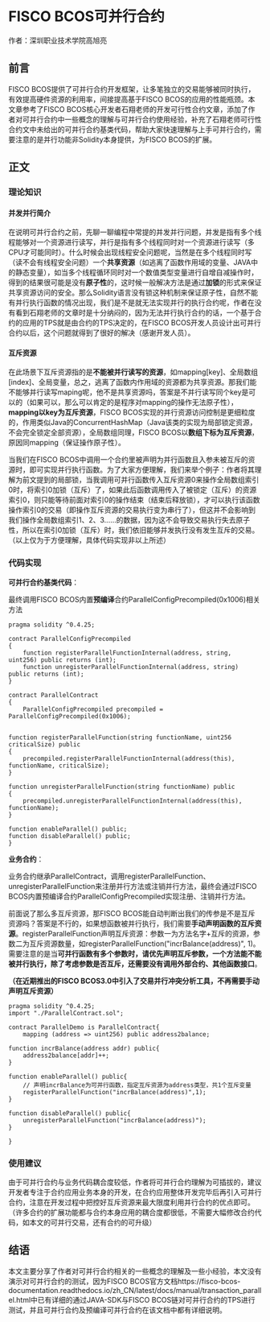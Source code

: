 # FISCO BCOS可并行合约

作者：深圳职业技术学院高旭亮

## 前言

FISCO BCOS提供了可并行合约开发框架，让多笔独立的交易能够被同时执行，有效提高硬件资源的利用率，间接提高基于FISCO BCOS的应用的性能瓶颈。本文章参考了FISCO BCOS核心开发者石翔老师的开发可行性合约文章，添加了作者对可并行合约中一些概念的理解与可并行合约使用经验，补充了石翔老师可行性合约文中未给出的可并行合约基类代码，帮助大家快速理解与上手可并行合约，需要注意的是并行功能非Solidity本身提供，为FISCO BCOS的扩展。

## 正文

### 理论知识

#### 并发并行简介

在说明可并行合约之前，先聊一聊编程中常提的并发并行问题，并发是指有多个线程能够对一个资源进行读写，并行是指有多个线程同时对一个资源进行读写（多CPU才可能同时）。什么时候会出现线程安全问题呢，当然是在多个线程同时写（读不会有线程安全问题）一个**共享资源**（如逃离了函数作用域的变量、JAVA中的静态变量），如当多个线程循环同时对一个数值类型变量进行自增自减操作时，得到的结果很可能是没有**原子性**的，这时候一般解决方法是通过**加锁**的形式来保证共享资源访问的安全。那么Solidity语言没有锁这种机制来保证原子性，自然不能有并行执行函数的情况出现，我们是不是就无法实现并行的执行合约呢，作者在没有看到石翔老师的文章时是十分纳闷的，因为无法并行执行合约的话，一个基于合约的应用的TPS就是由合约的TPS决定的，在FISCO BCOS开发人员设计出可并行合约以后，这个问题就得到了很好的解决（感谢开发人员）。

#### 互斥资源

在此场景下互斥资源指的是**不能被并行读写的资源**，如mapping[key]、全局数组[index]、全局变量，总之，逃离了函数内作用域的资源都为共享资源。那我们能不能够并行读写maping呢，他不是共享资源吗，答案是不并行读写同个key是可以的（如果可以，那么可以肯定的是程序对mapping的操作无法原子性），**mapping以key为互斥资源**，FISCO BCOS实现的并行资源访问控制是更细粒度的，作用类似Java的ConcurrentHashMap（Java该类的实现为局部锁定资源，不会完全锁定全部资源），全局数组同理，FISCO BCOS以**数组下标为互斥资源**，原因同mapping（保证操作原子性）。

当我们在FISCO BCOS中调用一个合约里被声明为并行函数且入参未被互斥的资源时，即可实现并行执行函数。为了大家方便理解，我们来举个例子：作者将其理解为前文提到的局部锁，当我调用可并行函数传入互斥资源0来操作全局数组索引0时，将索引0加锁（互斥）了，如果此后函数调用传入了被锁定（互斥）的资源索引0，则只能等待前面对索引0的操作结束（结束后释放锁），才可以执行该函数操作索引0的交易（即操作互斥资源的交易执行变为串行了），但这并不会影响到我们操作全局数组索引1、2、3......的数据，因为这不会导致交易执行失去原子性，所以在索引0加锁（互斥）时，我们依旧能够并发执行没有发生互斥的交易。（以上仅为于方便理解，具体代码实现非以上所述）

### 代码实现

**可并行合约基类代码**：

最终调用FISCO BCOS内置**预编译**合约ParallelConfigPrecompiled(0x1006)相关方法

```solidity
pragma solidity ^0.4.25;

contract ParallelConfigPrecompiled
{
    function registerParallelFunctionInternal(address, string, uint256) public returns (int);
    function unregisterParallelFunctionInternal(address, string) public returns (int);    
}

contract ParallelContract
{
    ParallelConfigPrecompiled precompiled = ParallelConfigPrecompiled(0x1006);
    

function registerParallelFunction(string functionName, uint256 criticalSize) public 
{
    precompiled.registerParallelFunctionInternal(address(this), functionName, criticalSize);
}

function unregisterParallelFunction(string functionName) public
{
    precompiled.unregisterParallelFunctionInternal(address(this), functionName);
}

function enableParallel() public;
function disableParallel() public;
}
```
**业务合约**：

业务合约继承ParallelContract，调用registerParallelFunction、unregisterParallelFunction来注册并行方法或注销并行方法，最终会通过FISCO BCOS内置预编译合约ParallelConfigPrecompiled实现注册、注销并行方法。

前面说了那么多互斥资源，那FISCO BCOS能自动判断出我们的传参是不是互斥资源吗？答案是不行的，如果想函数被并行执行，我们需要**手动声明函数的互斥资源**。registerParallelFunction声明互斥资源：参数一为方法名字+互斥的资源，参数二为互斥资源数量，如registerParallelFunction("incrBalance(address)", 1)。需要注意的是当**可并行函数有多个参数时，请优先声明互斥参数，一个方法能不能被并行执行，除了考虑参数是否互斥，还需要没有调用外部合约、其他函数接口**。

**（在近期推出的FISCO BCOS3.0中引入了交易并行冲突分析工具，不再需要手动声明互斥资源）**

```solidity
pragma solidity ^0.4.25;
import "./ParallelContract.sol";

contract ParallelDemo is ParallelContract{
    mapping (address => uint256) public address2balance;
  
function incrBalance(address addr) public{
    address2balance[addr]++;
}

function enableParallel() public{
	// 声明incrBalance为可并行函数，指定互斥资源为address类型，共1个互斥变量
    registerParallelFunction("incrBalance(address)",1);
}

function disableParallel() public{
    unregisterParallelFunction("incrBalance(address)");
}

}
```

### 使用建议

由于可并行合约与业务代码耦合度较低，作者将可并行合约理解为可插拔的，建议开发者专注于合约应用业务本身的开发，在合约应用整体开发完毕后再引入可并行合约，注意在开发过程中把控好互斥资源来最大限度利用并行合约的优点即可。（许多合约的扩展功能都与合约本身应用的耦合度都很低，不需要大幅修改合约代码，如本文的可并行交易，还有合约的可升级）

## 结语

本文主要分享了作者对可并行合约相关的一些概念的理解及一些小经验，本文没有演示对可并行合约的测试，因为FISCO BCOS官方文档https://fisco-bcos-documentation.readthedocs.io/zh_CN/latest/docs/manual/transaction_parallel.html中已有详细的通过JAVA-SDK与FISCO BCOS链对可并行合约的TPS进行测试，并且可并行合约及预编译可并行合约在该文档中都有详细说明。

